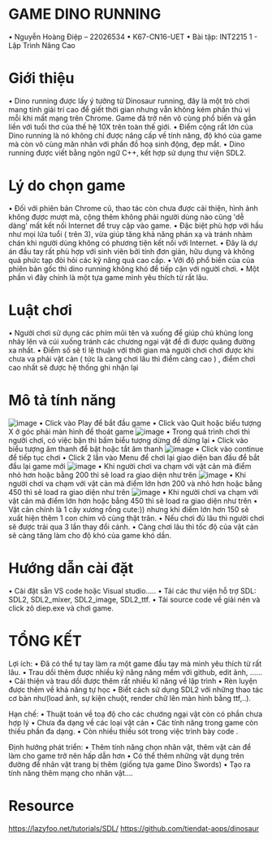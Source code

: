 # GAME DINO RUNNING
•	Nguyễn Hoàng Điệp – 22026534
•	K67-CN16-UET
•	Bài tập: INT2215 1 - Lập Trình Nâng Cao
#  Giới thiệu 
• Dino running được lấy ý tưởng từ Dinosaur running, đây là một trò chơi mang tính giải trí cao để giết thời gian nhưng vẫn không kém phần thú vị mỗi khi mất mạng trên Chrome. Game đã trở nên vô cùng phổ biến và gắn liền với tuổi thơ của thế hệ 10X trên toàn thế giới.
•	Điểm cộng rất lớn của Dino running là nó không chỉ được nâng cấp về tính năng, độ khó của game mà còn vô cùng mãn nhãn với phần đồ hoạ sinh động, đẹp mắt.
•	Dino running được viết bằng ngôn ngữ C++, kết hợp sử dụng thư viện SDL2.
# Lý do chọn game
•	Đối với phiên bản Chrome cũ, thao tác còn chưa được cải thiện, hình ảnh không được mượt mà, cộng thêm không phải người dùng nào cũng 'dễ dàng' mất kết nối Internet để truy cập vào game.
•	Đặc biệt phù hợp với hầu như mọi lứa tuổi ( trên 3), vừa giúp tăng khả năng phản xạ và tránh nhàm chán khi người dùng không có phương tiện kết nối với Internet.
•	Đây là dự án đầu tay rất phù hợp với sinh viên bởi tính đơn giản, hữu dụng và không quá phức tạp đòi hỏi các kỹ năng quá cao cấp.
•	Với độ phổ biến của của phiên bản gốc thì dino running không khó để tiếp cận với người chơi.
•	Một phần vì đây chính là một tựa game mình yêu thích từ rất lâu.
# Luật chơi
•	Người chơi sử dụng các phím mũi tên và xuống để giúp chú khủng long nhảy lên và cúi xuống tránh các chương ngại vật để đi được quãng đường xa nhất.
•	Điểm số sẽ tỉ lệ thuận với thời gian mà người chơi chơi được khi chưa va phải vật cản ( tức là càng chơi lâu thì điểm càng cao ) , điểm chơi cao nhất sẽ được hệ thống ghi nhận lại
# Mô tả tính năng
![image](https://github.com/hoangdiep2710/hello/assets/125895429/9ea4b519-dd48-435a-b0eb-430debae0b63)
•	Click vào Play để bắt đầu game
•	Click vào Quit hoặc biểu tượng X ở góc phải màn hình để thoát game
![image](https://github.com/hoangdiep2710/hello/assets/125895429/963569cc-16e7-49b5-94da-d9b58d85a681)
•	Trong quá trình chơi thì người chơi, có việc bận thì bấm biểu tượng dừng để dừng lại 
•	Click vào biểu tượng âm thanh để bật hoặc tắt âm thanh
![image](https://github.com/hoangdiep2710/hello/assets/125895429/ae768e95-1cf3-41ee-9843-8abbfff7570f)
•	Click vào continue để tiếp tục chơi
•	Click 2 lần vào Menu để chơi lại giao diện ban đầu để bắt đầu lại game mới
![image](https://github.com/hoangdiep2710/hello/assets/125895429/1a013b8d-5382-49a8-a2b6-12a75f1f35dd)
•	Khi người chơi va chạm với vật cản mà điểm nhỏ hơn hoặc bằng 200 thì sẽ load ra giao diện như trên
![image](https://github.com/hoangdiep2710/hello/assets/125895429/ce601907-d75a-4502-bec4-9d69c7bf201f)
•	Khi người chơi va chạm với vật cản mà điểm lớn hơn 200 và nhỏ hơn hoặc bằng 450 thì sẽ load ra giao diện như trên
![image](https://github.com/hoangdiep2710/hello/assets/125895429/9c73ec9c-e007-4259-b06c-96197dcd3463)
•	Khi người chơi va chạm với vật cản mà điểm lớn hơn hoặc bằng 450 thì sẽ load ra giao diện như trên
•	Vật cản chính là 1 cây xương rồng cute:)) nhưng khi điểm lớn hơn 150 sẽ xuất hiện thêm 1 con chim vô cùng thật trân.
•	Nếu chơi đủ lâu thì người chơi sẽ được trải qua 3 lần thay đổi cảnh.
•	Càng chơi lâu thì tốc độ của vật cản sẽ càng tăng làm cho độ khó của game khó dần.
 # Hướng dẫn cài đặt  
•	Cài đặt sẵn VS code hoặc Visual studio…..
•	Tải các thư viện hỗ trợ SDL: SDL2, SDL2_mixer, SDL2_image, SDL2_ttf.
•	Tải source code về giải nén và click zô diep.exe và chơi game.
 # TỔNG KẾT
 Lợi ích:
•	Đã có thể tự tay làm ra một game đầu tay mà mình yêu thích từ rất lâu.
•	Trau dồi thêm được nhiều kỹ năng năng mềm với github, edit ảnh, ……
•	Cải thiện và trau dồi được thêm rất nhiều kĩ năng về lập trình
•	Rèn luyện được thêm về khả năng tự học
•	Biết cách sử dụng SDL2 với những thao tác cơ bản như(load ảnh, sự kiện chuột, render chữ lên màn hình bằng ttf,..).

Hạn chế:
•	Thuật toán về toạ độ cho các chướng ngại vật còn có phần chưa hợp lý
•	Chưa đa dạng về các loại vật cản
•	Các tính năng trong game còn thiếu phần đa dạng.
•	Còn nhiều thiếu sót trong việc trình bày code .

Định hướng phát triển:
•	Thêm tính năng chọn nhân vật, thêm vật cản để làm cho game trở nên hấp dẫn hơn
•	Có thể thêm những vật dụng trên đường để nhân vật trang bị thêm (giống tựa game Dino Swords) 
•	Tạo ra tính năng thêm mạng cho nhân vật….
# Resource
https://lazyfoo.net/tutorials/SDL/
https://github.com/tiendat-aops/dinosaur


